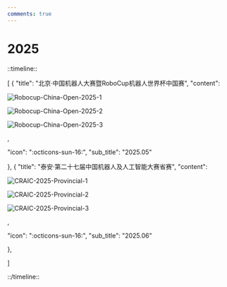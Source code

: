 ```yaml
---
comments: true
---
```


# 2025

::timeline::

[
    {
        "title": "北京·中国机器人大赛暨RoboCup机器人世界杯中国赛",
        "content": 

![Robocup-China-Open-2025-1](https://cdn.jsdelivr.net/gh/SDNURoboticsAILab/ImageBed@master/photos_cl/Robocup-China-Open-2025-1.jpg)

![Robocup-China-Open-2025-2](https://cdn.jsdelivr.net/gh/SDNURoboticsAILab/ImageBed@master/photos_cl/Robocup-China-Open-2025-2.jpg)

![Robocup-China-Open-2025-3](https://cdn.jsdelivr.net/gh/SDNURoboticsAILab/ImageBed@master/photos_cl/Robocup-China-Open-2025-3.jpg)

,

"icon": ":octicons-sun-16:",
"sub_title": "2025.05"

},
{
	"title": "泰安·第二十七届中国机器人及人工智能大赛省赛",
	"content":

![CRAIC-2025-Provincial-1](https://cdn.jsdelivr.net/gh/SDNURoboticsAILab/ImageBed@master/photos_cl/CRAIC-2025-Provincial-1.jpg)

![CRAIC-2025-Provincial-2](https://cdn.jsdelivr.net/gh/SDNURoboticsAILab/ImageBed@master/photos_cl/CRAIC-2025-Provincial-2.jpg)

![CRAIC-2025-Provincial-3](https://cdn.jsdelivr.net/gh/SDNURoboticsAILab/ImageBed@master/photos_cl/CRAIC-2025-Provincial-3.jpg)

,

"icon": ":octicons-sun-16:",
"sub_title": "2025.06"

},

]

::/timeline::